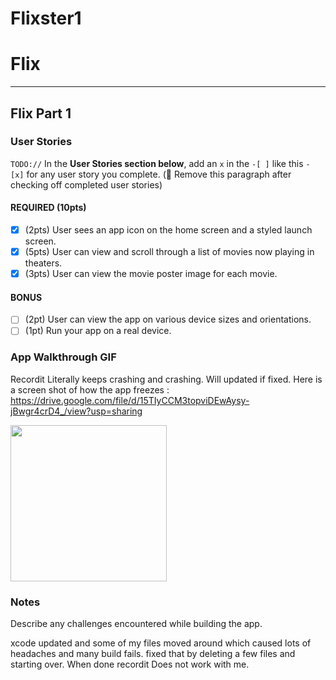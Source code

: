 # Flixster1
# Flix
---

## Flix Part 1

### User Stories
`TODO://` In the **User Stories section below**, add an `x` in the `-[ ]` like this `- [x]` for any user story you complete. (🚫 Remove this paragraph after checking off completed user stories)

#### REQUIRED (10pts)
- [x] (2pts) User sees an app icon on the home screen and a styled launch screen.
- [x] (5pts) User can view and scroll through a list of movies now playing in theaters.
- [x] (3pts) User can view the movie poster image for each movie.

#### BONUS
- [ ] (2pt) User can view the app on various device sizes and orientations.
- [ ] (1pt) Run your app on a real device.

### App Walkthrough GIF
Recordit Literally keeps crashing and crashing. Will updated if fixed. 
Here is a screen shot of how the app freezes : https://drive.google.com/file/d/15TIyCCM3topviDEwAysy-jBwgr4crD4_/view?usp=sharing

<img src="http://g.recordit.co/LWGEcp0JB8.gif " width=250><br>

### Notes
Describe any challenges encountered while building the app.

xcode updated and some of my files moved around which caused lots of headaches and many build fails.
fixed that by deleting a few files and starting over. 
When done recordit Does not work with me. 

